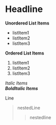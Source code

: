 # Headline

**Unordered List Items**
- listItem1
- listItem2
- listItem3

  
**Ordered List Items**
1. listItem1
2. listItem2
3. listItem3


*Italic Items*  
***BoldItalic Items***  

Line
> nestedLine
>> nestedline
